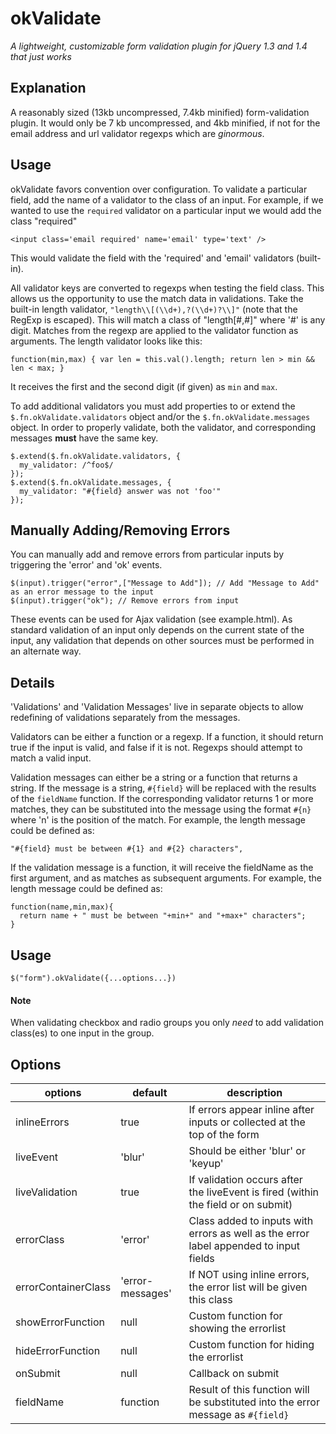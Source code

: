 # okValidate

*A lightweight, customizable form validation plugin for jQuery 1.3 and 1.4 that just works*

## Explanation

A reasonably sized (13kb uncompressed, 7.4kb minified) form-validation plugin.
It would only be 7 kb uncompressed, and 4kb minified, if not for the email
address and url validator regexps which are *ginormous*.

## Usage

okValidate favors convention over configuration. To validate a particular
field, add the name of a validator to the class of an input. For example, if we
wanted to use the `required` validator on a particular input we would add the
class "required"

    <input class='email required' name='email' type='text' />

This would validate the field with the 'required' and 'email' validators (built-in).

All validator keys are converted to regexps when testing the field class.
This allows us the opportunity to use the match data in validations. Take the
built-in length validator, `"length\\[(\\d+),?(\\d+)?\\]"` (note that the RegExp is escaped).
This will match a class of "length[#,#]" where '#' is any digit.
Matches from the regexp are applied to the validator function as arguments. The
length validator looks like this:

    function(min,max) { var len = this.val().length; return len > min && len < max; }

It receives the first and the second digit (if given) as `min` and `max`.

To add additional validators you must add properties to or extend the
`$.fn.okValidate.validators` object and/or the `$.fn.okValidate.messages`
object. In order to properly validate, both the validator, and corresponding
messages **must** have the same key. 

    $.extend($.fn.okValidate.validators, {
      my_validator: /^foo$/
    });
    $.extend($.fn.okValidate.messages, {
      my_validator: "#{field} answer was not 'foo'"
    });

## Manually Adding/Removing Errors

You can manually add and remove errors from particular inputs by triggering the
'error' and 'ok' events.

    $(input).trigger("error",["Message to Add"]); // Add "Message to Add" as an error message to the input
    $(input).trigger("ok"); // Remove errors from input

These events can be used for Ajax validation (see example.html). As standard validation
of an input only depends on the current state of the input, any validation that
depends on other sources must be performed in an alternate way.

## Details

'Validations' and 'Validation Messages' live in separate objects to allow
redefining of validations separately from the messages.

Validators can be either a function or a regexp. If a function, it
should return true if the input is valid, and false if it is not. Regexps should
attempt to match a valid input.

Validation messages can either be a string or a function that returns a string.
If the message is a string, `#{field}` will be replaced with the results of the
`fieldName` function. If the corresponding validator returns 1 or more matches,
they can be substituted into the message using the format `#{n}` where
'n' is the position of the match.  For example, the length message could be defined as:

    "#{field} must be between #{1} and #{2} characters",

If the validation message is a function, it will receive the fieldName as the first
argument, and as matches as subsequent arguments. For example, the length
message could be defined as:

    function(name,min,max){
      return name + " must be between "+min+" and "+max+" characters";
    }

## Usage

    $("form").okValidate({...options...})

#### Note

When validating checkbox and radio groups you only _need_ to add validation
class(es) to one input in the group. 

## Options

options             | default          | description
-------------       | -------------    | -------------
inlineErrors        | true             | If errors appear inline after inputs or collected at the top of the form
liveEvent           | 'blur'           | Should be either 'blur' or 'keyup'
liveValidation      | true             | If validation occurs after the liveEvent is fired (within the field or on submit)
errorClass          | 'error'          | Class added to inputs with errors as well as the error label appended to input fields
errorContainerClass | 'error-messages' | If NOT using inline errors, the error list will be given this class
showErrorFunction   | null             | Custom function for showing the errorlist
hideErrorFunction   | null             | Custom function for hiding the errorlist
onSubmit            | null             | Callback on submit
fieldName           | function         | Result of this function will be substituted into the error message as `#{field}`

